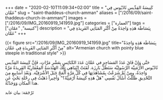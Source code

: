 +++
date = "2020-02-10T11:09:34+02:00"
title = "كَنِيسَةُ القِدِّيسِ ثَادْيُوس فِي عَمَّان"
slug = "saint-thaddeus-church-amman"
aliases = ["/2016/09/saint-thaddeus-church-in-amman/"]
images = ["/2016/09/IMG_20160919_141959.jpg"]
categories = ["العمارة"]
tags = ["كنيسة", "عمّان"]
description = "بِبَسَاطَة هَذِهِ وَاحِدَةٌ مِنْ أَكْثَرِ المَبَانِي الفَرِيدَةِ فِي عَمَّان"
+++

{{< figure src="/2016/09/IMG_20160919_141959.jpg" title="بِبَسَاطَة هَذِهِ وَاحِدَةٌ مِنْ أَكْثَرِ المَبَانِي الفَرِيدَةِ فِي عَمَّان" alt="Armenian church with pointy blue steeple in traditional style" >}}

حَتَّى وَإِنْ فَاقَ عَدَدُ المَسَاجِدِ في عَمَّانَ عَدَدَ الكَنَائِسِ بِعَشْرِ مَرَّاتٍ، فَإِنَّ كَنِيسَةَ القِدِّيس ثَادْيُوس الأَرْمَنِيَّة الرَّسُولِيَّة سَتَظَلُّ بَارِزَة. لَفَتَتْ اِنْتِبَاهِي تِلْكَ الهَنْدَسَةُ المِعْمَارِيَّةُ الفَرِيدَةُ مَرَّةً وَاحِدَةً، ومِنْ ثَمَّ شَرَعْتُ بِمُشَاهَدَتِهَا فِي كُلِّ مَرَّةٍ أَلْمَحُ جَبَلَ الأَشْرَفِيَّة. وَبَعْدَ أَسَابِيعٍ مِنَ التَّحْدِيقِ ظَلَلْتُ أَسْأَلُ نَفْسِي "هَلْ هَذِهِ كَنِيسَةٌ أَرْمَنِيَّةٌ؟" وَأَخِيراً ذَهَبْتُ فِي رِحْلَةِ بَحْثٍ عَنِ هذا المكان وَوَجَدْتُهُ.

<!--more-->

تَرْجَمَة: بيان عابد
